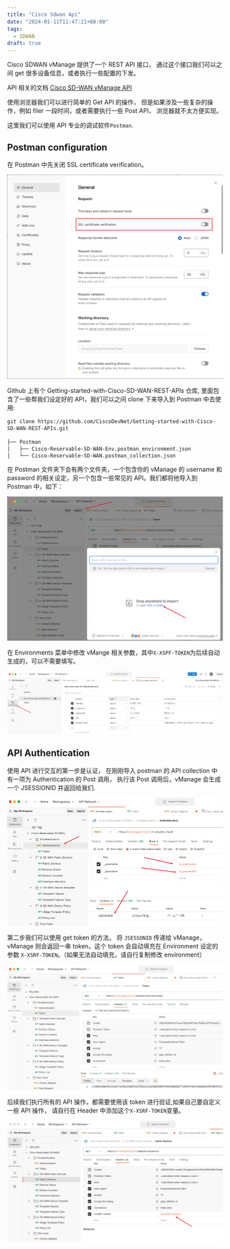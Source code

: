 ```yaml
---
title: "Cisco Sdwan Api"
date: "2024-01-11T11:47:21+08:00"
tags:
  - SDWAN
draft: true
---
```


Cisco SDWAN vManage 提供了一个 REST API 接口， 通过这个接口我们可以之间 get 很多设备信息，或者执行一些配置的下发。

API 相关的文档 [Cisco SD-WAN vManage API](https://developer.cisco.com/docs/sdwan/)

使用浏览器我们可以进行简单的 Get API 的操作， 但是如果涉及一些复杂的操作，例如 filer 一段时间，或者需要执行一些 Post API， 浏览器就不太方便实现。

这里我们可以使用 API 专业的调试软件`Postman`.

## Postman configuration

在 Postman 中先关闭 SSL certificate verification。

![Postman Setup](postman-setup.png)

Github 上有个 Getting-started-with-Cisco-SD-WAN-REST-APIs 仓库, 里面包含了一些帮我们设定好的 API，我们可以之间 clone 下来导入到 Postman 中去使用:

```
git clone https://github.com/CiscoDevNet/Getting-started-with-Cisco-SD-WAN-REST-APIs.git

├── Postman
│   ├── Cisco-Reservable-SD-WAN-Env.postman_environment.json
│   └── Cisco-Reservable-SD-WAN.postman_collection.json
```

在 Postman 文件夹下会有两个文件夹，一个包含你的 vManage 的 username 和 password 的相关设定，另一个包含一些常见的 API。我们都将他导入到 Postman 中，如下：

![import file to postman](import-file-to-postman.png)

在 Environments 菜单中修改 vMange 相关参数，其中`X-XSPF-TOKEN`为后续自动生成的，可以不需要填写。

![postman- environment](postman-environment.png)

## API Authentication

使用 API 进行交互的第一步是认证， 在刚刚导入 postman 的 API collection 中有一项为 Authentication 的 Post 调用， 执行该 Post 调用后，vManage 会生成一个 JSESSIONID 并返回给我们.

![postman-authentication](postman-authentication.png)

第二步我们可以使用 get token 的方法， 将 `JSESSONID` 传递给 vManage， vManage 则会返回一串 token，这个 token 会自动填充在 Environment 设定的参数 `X-XSRF-TOKEN`。（如果无法自动填充，请自行复制修改 environment）

![token](token.png)

后续我们执行所有的 API 操作，都需要使用该 token 进行验证,如果自己要自定义一些 API 操作， 请自行在 Header 中添加这个`X-XSRF-TOKEN`变量。

![token-1](token-1.png)
